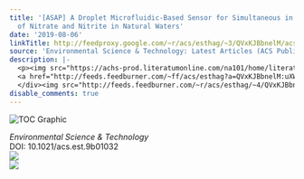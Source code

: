 ```yaml
---
title: '[ASAP] A Droplet Microfluidic-Based Sensor for Simultaneous in Situ Monitoring
  of Nitrate and Nitrite in Natural Waters'
date: '2019-08-06'
linkTitle: http://feedproxy.google.com/~r/acs/esthag/~3/QVxKJBbnelM/acs.est.9b01032
source: 'Environmental Science & Technology: Latest Articles (ACS Publications)'
description: |-
  <p><img src="https://achs-prod.literatumonline.com/na101/home/literatum/publisher/achs/journals/content/esthag/0/esthag.ahead-of-print/acs.est.9b01032/20190805/images/medium/es9b01032_0007.gif" alt="TOC Graphic"/></p><div><cite>Environmental Science & Technology</cite></div><div>DOI: 10.1021/acs.est.9b01032</div><div class="feedflare">
  <a href="http://feeds.feedburner.com/~ff/acs/esthag?a=QVxKJBbnelM:uXW65ZyhLuQ:yIl2AUoC8zA"><img src="http://feeds.feedburner.com/~ff/acs/esthag?d=yIl2AUoC8zA" border="0"></img></a>
  </div><img src="http://feeds.feedburner.com/~r/acs/esthag/~4/QVxKJBbnelM" ...
disable_comments: true
---
```

<p><img src="https://achs-prod.literatumonline.com/na101/home/literatum/publisher/achs/journals/content/esthag/0/esthag.ahead-of-print/acs.est.9b01032/20190805/images/medium/es9b01032_0007.gif" alt="TOC Graphic"/></p><div><cite>Environmental Science & Technology</cite></div><div>DOI: 10.1021/acs.est.9b01032</div><div class="feedflare">
<a href="http://feeds.feedburner.com/~ff/acs/esthag?a=QVxKJBbnelM:uXW65ZyhLuQ:yIl2AUoC8zA"><img src="http://feeds.feedburner.com/~ff/acs/esthag?d=yIl2AUoC8zA" border="0"></img></a>
</div><img src="http://feeds.feedburner.com/~r/acs/esthag/~4/QVxKJBbnelM" ...